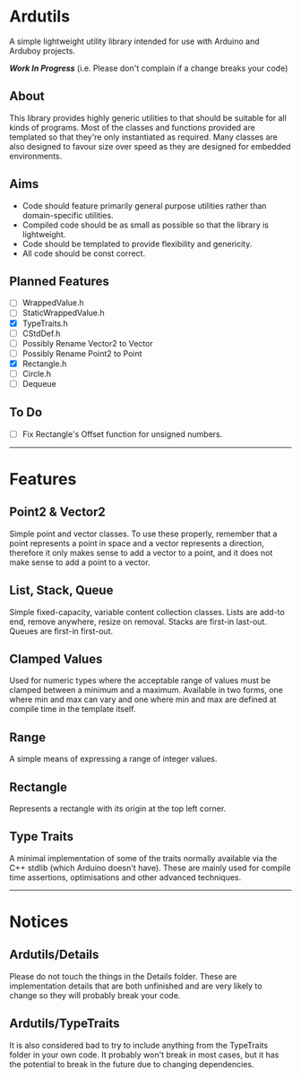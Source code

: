 # Ardutils
A simple lightweight utility library intended for use with Arduino and Arduboy projects.

**_Work In Progress_**
(i.e. Please don't complain if a change breaks your code)

## About

This library provides highly generic utilities to that should be suitable for all kinds of programs.
Most of the classes and functions provided are templated so that they're only instantiated as required.
Many classes are also designed to favour size over speed as they are designed for embedded environments.

## Aims

- Code should feature primarily general purpose utilities rather than domain-specific utilities.
- Compiled code should be as small as possible so that the library is lightweight.
- Code should be templated to provide flexibility and genericity.
- All code should be const correct.

## Planned Features

- [ ] WrappedValue.h
- [ ] StaticWrappedValue.h
- [x] TypeTraits.h
- [ ] CStdDef.h
- [ ] Possibly Rename Vector2 to Vector
- [ ] Possibly Rename Point2 to Point
- [x] Rectangle.h
- [ ] Circle.h
- [ ] Dequeue

## To Do

- [ ] Fix Rectangle's Offset function for unsigned numbers.

***

# Features

## Point2 & Vector2

Simple point and vector classes.
To use these properly, remember that a point represents a point in space and a vector represents a direction,
therefore it only makes sense to add a vector to a point, and it does not make sense to add a point to a vector.

## List, Stack, Queue

Simple fixed-capacity, variable content collection classes.
Lists are add-to end, remove anywhere, resize on removal.
Stacks are first-in last-out.
Queues are first-in first-out.

## Clamped Values

Used for numeric types where the acceptable range of values must be clamped between a minimum and a maximum.
Available in two forms, one where min and max can vary and one where min and max are defined at compile time in the template itself.

## Range

A simple means of expressing a range of integer values.

## Rectangle

Represents a rectangle with its origin at the top left corner.

## Type Traits

A minimal implementation of some of the traits normally available via the C++ stdlib (which Arduino doesn't have).
These are mainly used for compile time assertions, optimisations and other advanced techniques.

***

# Notices

## Ardutils/Details

Please do not touch the things in the Details folder.
These are implementation details that are both unfinished and are very likely to change so they will probably break your code.

## Ardutils/TypeTraits

It is also considered bad to try to include anything from the TypeTraits folder in your own code.
It probably won't break in most cases, but it has the potential to break in the future due to changing dependencies.
